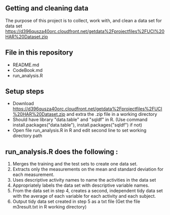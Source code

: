 ## Getting and cleaning data
The purpose of this project is to collect, work with, and clean a data set for data set
https://d396qusza40orc.cloudfront.net/getdata%2Fprojectfiles%2FUCI%20HAR%20Dataset.zip  

## File in this repository 
- README.md
- CodeBook.md 
- run_analysis.R

## Setup steps
- Download https://d396qusza40orc.cloudfront.net/getdata%2Fprojectfiles%2FUCI%20HAR%20Dataset.zip and extra the .zip file in a working directory
- Should have library "data.table" and "sqldf" in R. (Use command install.packages("data.table"), install.packages("sqldf") if not)
- Open file run_analysis.R in R and edit second line to set working directory path

## run_analysis.R does the following : 
1. Merges the training and the test sets to create one data set.
2. Extracts only the measurements on the mean and standard deviation for each measurement. 
3. Uses descriptive activity names to name the activities in the data set
4. Appropriately labels the data set with descriptive variable names. 
5. From the data set in step 4, creates a second, independent tidy data set with the average of each variable for each activity and each subject.
6. Output tidy data set created in step 5 as a txt file (Get the file m3result.txt in R working directory)